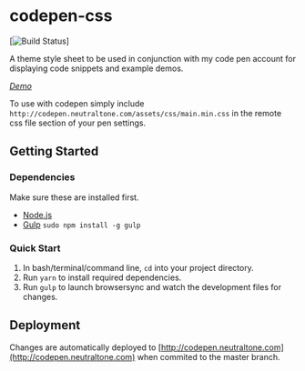 # codepen-css 
[![Build Status](https://api.travis-ci.org/neutraltone/codepen-css.svg?branch=master)]

A theme style sheet to be used in conjunction with my code pen account for
displaying code snippets and example demos.

[*Demo*](http://codepen.neutraltone.com)

To use with codepen simply include 
`http://codepen.neutraltone.com/assets/css/main.min.css` in the remote css file
section of your pen settings.

## Getting Started

### Dependencies

Make sure these are installed first.

* [Node.js](http://nodejs.org)
* [Gulp](http://gulpjs.com) `sudo npm install -g gulp`

### Quick Start

1. In bash/terminal/command line, `cd` into your project directory.
2. Run `yarn` to install required dependencies.
3. Run `gulp` to launch browsersync and watch the development files for changes.

## Deployment

Changes are automatically deployed to
[http://codepen.neutraltone.com](http://codepen.neutraltone.com) when commited
to the master branch.
